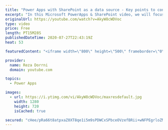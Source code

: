 ```yaml
---
title: "Power Apps with SharePoint as a data source - Key points to consider"
excerpt: "In this Microsoft PowerApps & SharePoint video, we will focus on 7 key points to take into consideration when using SharePoint as a data source with Power Apps specially in cases when dealing with large lists/libraries with large number of columns.  Power Apps delegation series https://www.youtube.com/watch?v=gwiErbYtRdA&list=PLTyFh-qDKAiE6ia-D94Qk5-AzpN4dqOmD"
originalUrl: https://youtube.com/watch?v=AkyW8cWDVoc
type: video
price: Free
length: PT15M28S
publishedDateTime: 2020-07-27T22:43:19Z
heat: 53

featuredContent: "<iframe width=\"800\" height=\"500\" frameborder=\"0\" src=\"https://www.youtube.com/embed/AkyW8cWDVoc\" allow=\"accelerometer; autoplay; encrypted-media; gyroscope; picture-in-picture\" allowfullscreen></iframe>"

provider:
  name: Reza Dorrni
  domain: youtube.com

topics:
  - Power Apps

images:
  - url: https://i.ytimg.com/vi/AkyW8cWDVoc/maxresdefault.jpg
    width: 1280
    height: 720
    isCached: true

secured: "cHee/pRa66t8atpxaZ0XT8qe1i5m9sPDWCxSPbceOVzefBRii+wNFPEgrloZM1BYBehKE/3I06Jcg5jct7XRtYG7SoEdu1TzMRo3Ltp/dq0S9qcH5EHk5xP/yjNMIg+Ci+xhCQidp+zm0i/TyFYR+qHLYTBzVIiHr1S6zV06e3TnpOZpAvrgCXJuES9sFJ+0k/r39vVyOXlamghT1wE0XUizwxtyy8UxHOtJ8b9TOQXNxcggVkB3MuWIFEFVu+vdzA6t5QBWu7yFIn5lcFDiejBwFBMPcGQHwUsz3xYbz2LyqZmV/JZ2nPwWeiDy7zejmReLZRHAGnZl1tDaDru4Tqq/kIS6zGNHcFpbIfhg01dtP9puLLcruKb1t7jGMEOITeLaPiNC5R4sEXjdnRIlRL61NnKmihQrJ2H7kP0AFuA=;E8pPQ0YmwY8De7A9LGFUfg=="
---
```


